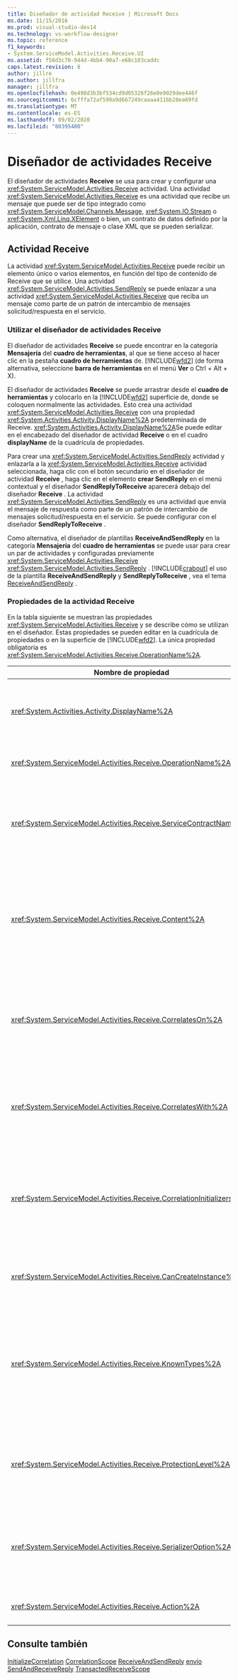 ```yaml
---
title: Diseñador de actividad Receive | Microsoft Docs
ms.date: 11/15/2016
ms.prod: visual-studio-dev14
ms.technology: vs-workflow-designer
ms.topic: reference
f1_keywords:
- System.ServiceModel.Activities.Receive.UI
ms.assetid: f58d3c70-944d-4bb4-90a7-e68c103caddc
caps.latest.revision: 8
author: jillre
ms.author: jillfra
manager: jillfra
ms.openlocfilehash: 0e498d3b3bf534cd9d05326f26e0e9029dee446f
ms.sourcegitcommit: 6cfffa72af599a9d667249caaaa411bb28ea69fd
ms.translationtype: MT
ms.contentlocale: es-ES
ms.lasthandoff: 09/02/2020
ms.locfileid: "80395400"
---
```

# <a name="receive-activity-designer"></a>Diseñador de actividades Receive
El diseñador de actividades **Receive** se usa para crear y configurar una <xref:System.ServiceModel.Activities.Receive> actividad. Una actividad <xref:System.ServiceModel.Activities.Receive> es una actividad que recibe un mensaje que puede ser de tipo integrado como <xref:System.ServiceModel.Channels.Message>, <xref:System.IO.Stream> o <xref:System.Xml.Linq.XElement> o bien, un contrato de datos definido por la aplicación, contrato de mensaje o clase XML que se pueden serializar.

## <a name="the-receive-activity"></a>Actividad Receive
 La actividad <xref:System.ServiceModel.Activities.Receive> puede recibir un elemento único o varios elementos, en función del tipo de contenido de Receive que se utilice. Una actividad <xref:System.ServiceModel.Activities.SendReply> se puede enlazar a una actividad <xref:System.ServiceModel.Activities.Receive> que reciba un mensaje como parte de un patrón de intercambio de mensajes solicitud/respuesta en el servicio.

### <a name="using-the-receive-activity-designer"></a>Utilizar el diseñador de actividades Receive
 El diseñador de actividades **Receive** se puede encontrar en la categoría **Mensajería** del **cuadro de herramientas**, al que se tiene acceso al hacer clic en la pestaña **cuadro de herramientas** de. [!INCLUDE[wfd2](../includes/wfd2-md.md)] (de forma alternativa, seleccione **barra de herramientas** en el menú **Ver** o Ctrl + Alt + X).

 El diseñador de actividades **Receive** se puede arrastrar desde el **cuadro de herramientas** y colocarlo en la [!INCLUDE[wfd2](../includes/wfd2-md.md)] superficie de, donde se coloquen normalmente las actividades. Esto crea una actividad <xref:System.ServiceModel.Activities.Receive> con una propiedad <xref:System.Activities.Activity.DisplayName%2A> predeterminada de Receive. <xref:System.Activities.Activity.DisplayName%2A>Se puede editar en el encabezado del diseñador de actividad **Receive** o en el cuadro **displayName** de la cuadrícula de propiedades.

 Para crear una <xref:System.ServiceModel.Activities.SendReply> actividad y enlazarla a la <xref:System.ServiceModel.Activities.Receive> actividad seleccionada, haga clic con el botón secundario en el diseñador de actividad **Receive** , haga clic en el elemento **crear SendReply** en el menú contextual y el diseñador **SendReplyToReceive** aparecerá debajo del diseñador **Receive** . La actividad <xref:System.ServiceModel.Activities.SendReply> es una actividad que envía el mensaje de respuesta como parte de un patrón de intercambio de mensajes solicitud/respuesta en el servicio. Se puede configurar con el diseñador **SendReplyToReceive** .

 Como alternativa, el diseñador de plantillas **ReceiveAndSendReply** en la categoría **Mensajería** del **cuadro de herramientas** se puede usar para crear un par de actividades y configuradas previamente <xref:System.ServiceModel.Activities.Receive> <xref:System.ServiceModel.Activities.SendReply> . [!INCLUDE[crabout](../includes/crabout-md.md)] el uso de la plantilla **ReceiveAndSendReply** y **SendReplyToReceive** , vea el tema [ReceiveAndSendReply](../workflow-designer/receiveandsendreply-template-designer.md) .

### <a name="the-receive-activity-properties"></a>Propiedades de la actividad Receive
 En la tabla siguiente se muestran las propiedades <xref:System.ServiceModel.Activities.Receive> y se describe cómo se utilizan en el diseñador. Estas propiedades se pueden editar en la cuadrícula de propiedades o en la superficie de [!INCLUDE[wfd2](../includes/wfd2-md.md)]. La única propiedad obligatoria es <xref:System.ServiceModel.Activities.Receive.OperationName%2A>.

|                              Nombre de propiedad                               | Obligatorio |                                                                                                                                                                                                                                                                                                                                                                                         Uso                                                                                                                                                                                                                                                                                                                                                                                         |
|--------------------------------------------------------------------------|----------|---------------------------------------------------------------------------------------------------------------------------------------------------------------------------------------------------------------------------------------------------------------------------------------------------------------------------------------------------------------------------------------------------------------------------------------------------------------------------------------------------------------------------------------------------------------------------------------------------------------------------------------------------------------------------------------------------------------------------------------------------------------------------------------|
|             <xref:System.Activities.Activity.DisplayName%2A>             |  Falso   |                                                                                                                                                                                                                                  Especifica el nombre descriptivo de la actividad <xref:System.ServiceModel.Activities.Receive>. El valor predeterminado es Receive.<br /><br /> Aunque no es obligatorio utilizar un valor no predeterminado para la propiedad <xref:System.Activities.Activity.DisplayName%2A> descriptiva, se recomienza utilizar uno.                                                                                                                                                                                                                                  |
|      <xref:System.ServiceModel.Activities.Receive.OperationName%2A>      |   Verdadero   |                                                                                                                                                                                                                                                              Especifica el nombre de la operación de servicio que implementa esta actividad <xref:System.ServiceModel.Activities.Receive>. Esta propiedad se utiliza para construir el valor predeterminado de la propiedad **Action** si la propiedad **Action** no se establece explícitamente.                                                                                                                                                                                                                                                               |
|   <xref:System.ServiceModel.Activities.Receive.ServiceContractName%2A>   |  Falso   |                                                                                                                                                                        Especifica el nombre del contrato de servicios. Esta propiedad se utiliza para agrupar las operaciones de servicio en los contratos de servicios individuales. Todas las actividades <xref:System.ServiceModel.Activities.Receive> que tienen la misma propiedad <xref:System.ServiceModel.Activities.Receive.ServiceContractName%2A> están agrupadas en el mismo contrato de servicios (tipo de puerto WSDL asociado). El valor predeterminado es el nombre de CLR completo correspondiente a la actividad de nivel superior (raíz).                                                                                                                                                                         |
|         <xref:System.ServiceModel.Activities.Receive.Content%2A>         |  Falso   |                                                         Especifica el mensaje o contenido del parámetro que se va a recibir. Puede ser una actividad <xref:System.ServiceModel.Activities.ReceiveMessageContent> o una actividad <xref:System.ServiceModel.Activities.ReceiveParametersContent>. Edite esta propiedad haciendo clic en el botón de puntos suspensivos situado junto al campo de **contenido** en la cuadrícula de propiedades o haciendo clic en el botón **definir...** situado junto a la etiqueta de **contenido** en la superficie del diseñador de actividad **Receive** . Ambos muestran el cuadro de diálogo **definición de contenido** . [!INCLUDE[crabout](../includes/crabout-md.md)] Cómo usar este cuadro, vea el tema del [cuadro de diálogo Definición de contenido](../workflow-designer/content-definition-dialog-box.md) .                                                          |
|      <xref:System.ServiceModel.Activities.Receive.CorrelatesOn%2A>       |  Falso   |                                                                                                          Especifica las correlaciones entre las actividades <xref:System.ServiceModel.Activities.Receive> en operaciones de servicio de un flujo de trabajo con un objeto <xref:System.ServiceModel.MessageQuerySet>. Haga clic en el botón de puntos suspensivos junto a la <xref:System.ServiceModel.Activities.Receive.CorrelatesOn%2A> propiedad en la cuadrícula de propiedades para abrir el cuadro de diálogo **definición de CorrelatesOn** . [!INCLUDE[crabout](../includes/crabout-md.md)] el uso de este cuadro de diálogo, vea el tema del [cuadro de diálogo Definición de contenido](../workflow-designer/content-definition-dialog-box.md) .                                                                                                           |
|     <xref:System.ServiceModel.Activities.Receive.CorrelatesWith%2A>      |  Falso   |                                                                                                                             Especifica la clase <xref:System.ServiceModel.Activities.CorrelationHandle> que se utiliza para enrutar el mensaje hacia la instancia de flujo de trabajo adecuada.<br /><br /> Haga clic en el botón de puntos suspensivos junto a la <xref:System.ServiceModel.Activities.Receive.CorrelatesWith%2A> propiedad en la cuadrícula de propiedades para abrir el cuadro de diálogo **Editor de expresiones** . [!INCLUDE[crabout](../includes/crabout-md.md)] el uso de este cuadro de diálogo, vea el tema [Cómo: usar el editor de expresiones](../workflow-designer/how-to-use-the-expression-editor.md) .                                                                                                                             |
| <xref:System.ServiceModel.Activities.Receive.CorrelationInitializers%2A> |  Falso   |                                               Especifica la colección de objetos <xref:System.ServiceModel.Activities.CorrelationInitializer> que inicializan varios objetos <xref:System.ServiceModel.Activities.CorrelationHandle> que configuran esta actividad <xref:System.ServiceModel.Activities.Receive> en el flujo de trabajo. Haga clic en el botón de puntos suspensivos junto a la <xref:System.ServiceModel.Activities.Receive.CorrelationInitializers%2A> propiedad en la cuadrícula de propiedades para abrir el cuadro de diálogo **Agregar inicializadores de correlación** . [!INCLUDE[crabout](../includes/crabout-md.md)] con este cuadro, vea el tema del [cuadro de diálogo Agregar CorrelationInitializers](../workflow-designer/add-correlationinitializers-dialog-box.md) .                                                |
|    <xref:System.ServiceModel.Activities.Receive.CanCreateInstance%2A>    |  Falso   |                                                                                                                                                                                                                       Especifica un valor que determina si una nueva instancia de flujo de trabajo se crea para procesar el mensaje en caso de que el mensaje no se correlacione con una instancia de flujo de trabajo existente. Si el valor se establece en **true**, se crea una nueva instancia de flujo de trabajo para procesar el mensaje cuando el mensaje no está correlacionado con una instancia de flujo de trabajo existente.                                                                                                                                                                                                                       |
|       <xref:System.ServiceModel.Activities.Receive.KnownTypes%2A>        |  Falso   | Especifica una colección de tipos conocidos para la operación de servicio implementada por esta actividad <xref:System.ServiceModel.Activities.Receive>. Esta propiedad se puede utilizar junto con el conjunto de propiedades <xref:System.ServiceModel.Activities.Receive.SerializerOption%2A> para <xref:System.Runtime.Serialization.DataContractSerializer>. Se ignorará si se usa <xref:System.Xml.Serialization.XmlSerializer>.<br /><br /> Haga clic en el botón de puntos suspensivos junto al campo **KnownTypes** en la cuadrícula de propiedades para mostrar el cuadro de diálogo Editor de la **colección de tipos** con el que puede Agregar los tipos pertinentes. [!INCLUDE[crabout](../includes/crabout-md.md)] con este cuadro, vea el tema del [cuadro de diálogo Editor de colección de tipos](../workflow-designer/type-collection-editor-dialog-box.md) . |
|     <xref:System.ServiceModel.Activities.Receive.ProtectionLevel%2A>     |  Falso   |                                                                                                                                                                      Especifica la enumeración <xref:System.Net.Security.ProtectionLevel> para el mensaje.<br /><br /> 1.  <xref:System.Net.Security.ProtectionLevel> significa solo autenticación.<br />2.  <xref:System.Net.Security.ProtectionLevel> significa firmar los datos para ayudar a garantizar la integridad de los datos transmitidos.<br />3.  <xref:System.Net.Security.ProtectionLevel> significa cifrar y firmar los datos para ayudar a garantizar la confidencialidad y la integridad de los datos transmitidos.                                                                                                                                                                      |
|    <xref:System.ServiceModel.Activities.Receive.SerializerOption%2A>     |  Falso   |                                                                                                                                                         Especifica el tipo de serializador que se va a utilizar para la operación de servicio que implementa la actividad <xref:System.ServiceModel.Activities.Receive>. El valor predeterminado es <xref:System.Runtime.Serialization.DataContractSerializer>, que serializa y deserializa una instancia de un tipo en una secuencia o en un documento XML que utilice un contrato de datos que se haya proporcionado. Se puede utilizar también <xref:System.Xml.Serialization.XmlSerializer> si se requiere un mayor control de XML.                                                                                                                                                         |
|         <xref:System.ServiceModel.Activities.Receive.Action%2A>          |  Falso   |                                                                                                                                                                                                                                                                                              Especifica el encabezado de acción del mensaje. Si no se establece explícitamente, su valor predeterminado es: `https://tempuri.org/{service contract namespace}/{service contract name}/{operation name}` .                                                                                                                                                                                                                                                                                               |

## <a name="see-also"></a>Consulte también
 [InitializeCorrelation](../workflow-designer/initializecorrelation-activity-designer.md) [CorrelationScope](../workflow-designer/correlationscope-activity-designer.md) [ReceiveAndSendReply](../workflow-designer/receiveandsendreply-template-designer.md) [envío](../workflow-designer/send-activity-designer.md) [SendAndReceiveReply](../workflow-designer/sendandreceivereply-template-designer.md) [TransactedReceiveScope](../workflow-designer/transactedreceivescope-activity-designer.md)
